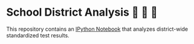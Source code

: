 # School District Analysis 🏫 🐍 🐼
This repository contains an [IPython Notebook]('PyCitySchools/PyCitySchools.ipynb') that analyzes district-wide standardized test results.
